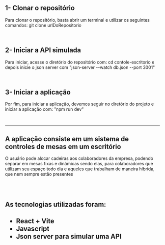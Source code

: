 ## 1- Clonar o repositório
<p>Para clonar o repositório, basta abrir um terminal e utilizar os seguintes comandos: git clone urlDoRepositorio</p>
<br>
<h2>2- Iniciar a API simulada</h2> 
<p>Para iniciar, acesse o diretório do repositório com: cd contole-escritorio e depois inicie o json server com "json-server --watch db.json --port 3001"</p>
<br>
<h2>3- Iniciar a aplicação</h2>
<p>Por fim, para iniciar a aplicação, devemos seguir no diretório do projeto e iniciar a aplicação com: "npm run dev"</p>
<br>
<hr>
<h2>A aplicação consiste em um sistema de controles de mesas em um escritório</h2>
<p>O usuário pode alocar cadeiras aos colaboradores da empresa, podendo separar em mesas fixas e dinâmicas sendo elas, para colaboradores que utilizam seu espaço todo dia e aqueles que trabalham de maneira híbrida, que nem sempre estão presentes</p>
<br>
<br>
<h2>As tecnologias utilizadas foram:<h2/>
<ul>
  <li>React + Vite</li>
  <li>Javascript</li>
  <li>Json server para simular uma API</li>
</ul>
